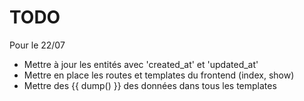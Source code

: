 # TODO

Pour le 22/07

- Mettre à jour les entités avec 'created_at' et 'updated_at'
- Mettre en place les routes et templates du frontend (index, show)
- Mettre des {{ dump() }} des données dans tous les templates